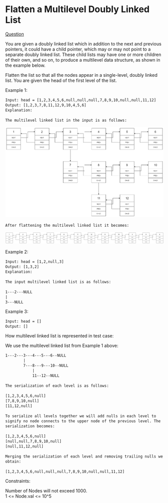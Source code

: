 # Flatten a Multilevel Doubly Linked List

[Question](https://leetcode.com/problems/flatten-a-multilevel-doubly-linked-list/)

You are given a doubly linked list which in addition to the next and previous pointers, it could have a child pointer, which may or may not point to a separate doubly linked list. These child lists may have one or more children of their own, and so on, to produce a multilevel data structure, as shown in the example below.

Flatten the list so that all the nodes appear in a single-level, doubly linked list. You are given the head of the first level of the list.

Example 1:

```
Input: head = [1,2,3,4,5,6,null,null,null,7,8,9,10,null,null,11,12]
Output: [1,2,3,7,8,11,12,9,10,4,5,6]
Explanation:

The multilevel linked list in the input is as follows:
```

![Given Linked List](multilevellinkedlist.png)

```
After flattening the multilevel linked list it becomes:
```

![Flattened Linked List](multilevellinkedlistflattened.png)

Example 2:

```
Input: head = [1,2,null,3]
Output: [1,3,2]
Explanation:

The input multilevel linked list is as follows:

1---2---NULL
|
3---NULL
```

Example 3:

```
Input: head = []
Output: []
```

How multilevel linked list is represented in test case:

We use the multilevel linked list from Example 1 above:

```
1---2---3---4---5---6--NULL
        |
        7---8---9---10--NULL
            |
            11--12--NULL

The serialization of each level is as follows:

[1,2,3,4,5,6,null]
[7,8,9,10,null]
[11,12,null]

To serialize all levels together we will add nulls in each level to signify no node connects to the upper node of the previous level. The serialization becomes:

[1,2,3,4,5,6,null]
[null,null,7,8,9,10,null]
[null,11,12,null]

Merging the serialization of each level and removing trailing nulls we obtain:

[1,2,3,4,5,6,null,null,null,7,8,9,10,null,null,11,12]

```

Constraints:

Number of Nodes will not exceed 1000.  
1 <= Node.val <= 10^5
